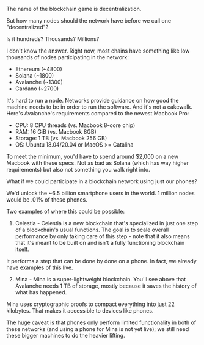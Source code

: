The name of the blockchain game is decentralization.

But how many nodes should the network have before we call one "decentralized"?

Is it hundreds? Thousands? Millions?

I don't know the answer. Right now, most chains have something like low thousands of nodes participating in the network:

- Ethereum (~4800)
- Solana (~1800)
- Avalanche (~1300)
- Cardano (~2700)

It's hard to run a node. Networks provide guidance on how good the machine needs to be in order to run the software. And it's not a cakewalk. 
Here's Avalanche's requirements compared to 
the newest Macbook Pro:

- CPU: 8 CPU threads (vs. Macbook 8-core chip)
- RAM: 16 GiB (vs. Macbook 8GB)
- Storage: 1 TB (vs. Macbook 256 GB)
- OS: Ubuntu 18.04/20.04 or MacOS >= Catalina

To meet the minimum, you'd have to spend around $2,000 on a new Macbook with these specs. Not as bad as Solana (which has way higher requirements) 
but also not something you walk right into.

What if we could participate in a blockchain network using just our phones?

We'd unlock the ~6.5 billion smartphone users in the world. 1 million nodes would be .01% of these phones.

Two examples of where this could be possible:

1. Celestia - Celestia is a new blockchain that's specialized in just one step of a blockchain's usual functions. The goal is to scale overall 
performance by only taking care of this step - note that it also means that it's meant to be built on and isn't a fully functioning blockchain itself.

It performs a step that can be done by done on a phone. In fact, we already have examples of this live.

2. Mina - Mina is a super-lightweight blockchain. You'll see above that Avalanche needs 1 TB of storage, mostly because it saves the history of what 
has happened.

Mina uses cryptographic proofs to compact everything into just 22 kilobytes. That makes it accessible to devices like phones.

The huge caveat is that phones only perform limited functionality in both of these networks (and using a phone for Mina is not yet live); we still
need these bigger machines to do the heavier lifting.
